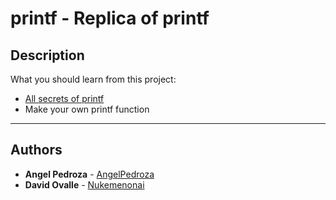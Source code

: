 # printf - Replica of printf

## Description
What you should learn from this project:

* [All secrets of printf](https://www.cypress.com/file/54761/download)
* Make your own printf function

---
## Authors
* **Angel Pedroza** - [AngelPedroza](https://github.com/AngelPedroza)
* **David Ovalle** - [Nukemenonai](https://github.com/Nukemenonai)
